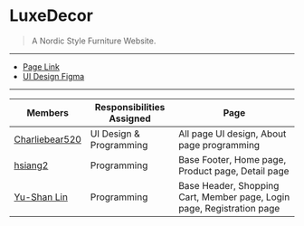 # LuxeDecor
> A Nordic Style Furniture Website.
---
- [Page Link](luxedecor--olivialin21.repl.co)
- [UI Design Figma](https://www.figma.com/proto/gMzcUKtWevpTwmuwbgjfh0/%E5%82%A2%E4%BF%B1%E7%B6%B2%E9%A0%81?type=design&node-id=28-2&scaling=min-zoom&page-id=0%3A1&starting-point-node-id=28%3A2)
---
|Members|Responsibilities Assigned|Page|
|---|---|---|
|[Charliebear520](https://github.com/Charliebear520)|UI Design & Programming|All page UI design, About page programming|
|[hsiang2](https://github.com/hsiang2)|Programming|Base Footer, Home page, Product page, Detail page|
|[Yu-Shan Lin](https://github.com/olivialin21)|Programming|Base Header, Shopping Cart, Member page, Login page, Registration page|